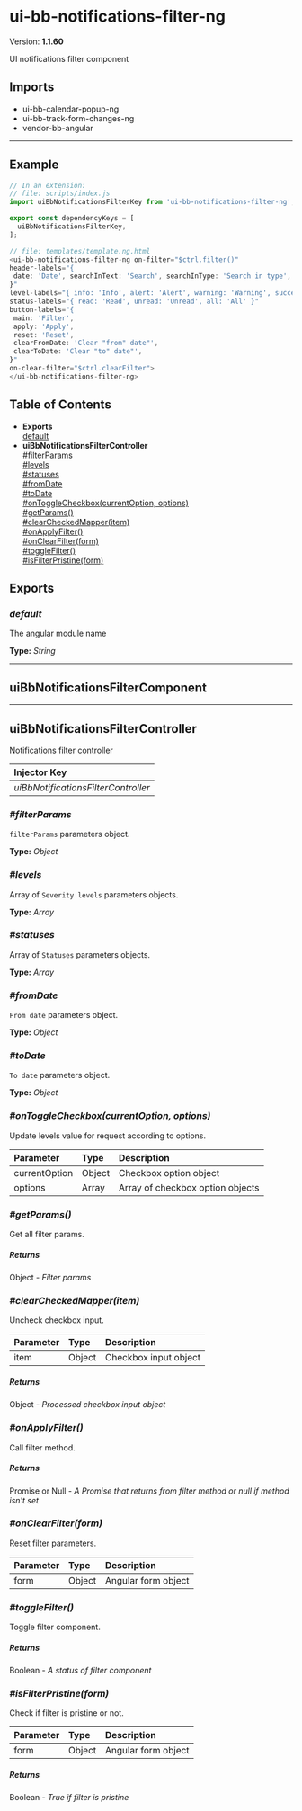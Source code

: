 # ui-bb-notifications-filter-ng


Version: **1.1.60**

UI notifications filter component

## Imports

* ui-bb-calendar-popup-ng
* ui-bb-track-form-changes-ng
* vendor-bb-angular

---

## Example

```javascript
// In an extension:
// file: scripts/index.js
import uiBbNotificationsFilterKey from 'ui-bb-notifications-filter-ng';

export const dependencyKeys = [
  uiBbNotificationsFilterKey,
];

// file: templates/template.ng.html
<ui-bb-notifications-filter-ng on-filter="$ctrl.filter()"
header-labels="{
 date: 'Date', searchInText: 'Search', searchInType: 'Search in type', level: 'Levels'
}"
level-labels="{ info: 'Info', alert: 'Alert', warning: 'Warning', success: 'Success' }"
status-labels="{ read: 'Read', unread: 'Unread', all: 'All' }"
button-labels="{
 main: 'Filter',
 apply: 'Apply',
 reset: 'Reset',
 clearFromDate: 'Clear "from" date"',
 clearToDate: 'Clear "to" date"',
}"
on-clear-filter="$ctrl.clearFilter">
</ui-bb-notifications-filter-ng>
```

## Table of Contents
- **Exports**<br/>    <a href="#default">default</a><br/>
- **uiBbNotificationsFilterController**<br/>    <a href="#uiBbNotificationsFilterController_filterParams">#filterParams</a><br/>    <a href="#uiBbNotificationsFilterController_levels">#levels</a><br/>    <a href="#uiBbNotificationsFilterController_statuses">#statuses</a><br/>    <a href="#uiBbNotificationsFilterController_fromDate">#fromDate</a><br/>    <a href="#uiBbNotificationsFilterController_toDate">#toDate</a><br/>    <a href="#uiBbNotificationsFilterController_onToggleCheckbox">#onToggleCheckbox(currentOption, options)</a><br/>    <a href="#uiBbNotificationsFilterController_getParams">#getParams()</a><br/>    <a href="#uiBbNotificationsFilterController_clearCheckedMapper">#clearCheckedMapper(item)</a><br/>    <a href="#uiBbNotificationsFilterController_onApplyFilter">#onApplyFilter()</a><br/>    <a href="#uiBbNotificationsFilterController_onClearFilter">#onClearFilter(form)</a><br/>    <a href="#uiBbNotificationsFilterController_toggleFilter">#toggleFilter()</a><br/>    <a href="#uiBbNotificationsFilterController_isFilterPristine">#isFilterPristine(form)</a><br/>

## Exports

### <a name="default"></a>*default*

The angular module name

**Type:** *String*


---

## uiBbNotificationsFilterComponent


---

## uiBbNotificationsFilterController

Notifications filter controller

| Injector Key |
| :-- |
| *uiBbNotificationsFilterController* |

### <a name="uiBbNotificationsFilterController_filterParams"></a>*#filterParams*

`filterParams` parameters object.

**Type:** *Object*

### <a name="uiBbNotificationsFilterController_levels"></a>*#levels*

Array of `Severity levels` parameters objects.

**Type:** *Array*

### <a name="uiBbNotificationsFilterController_statuses"></a>*#statuses*

Array of `Statuses` parameters objects.

**Type:** *Array*

### <a name="uiBbNotificationsFilterController_fromDate"></a>*#fromDate*

`From date` parameters object.

**Type:** *Object*

### <a name="uiBbNotificationsFilterController_toDate"></a>*#toDate*

`To date` parameters object.

**Type:** *Object*


### <a name="uiBbNotificationsFilterController_onToggleCheckbox"></a>*#onToggleCheckbox(currentOption, options)*

Update levels value for request according to options.

| Parameter | Type | Description |
| :-- | :-- | :-- |
| currentOption | Object | Checkbox option object |
| options | Array | Array of checkbox option objects |

### <a name="uiBbNotificationsFilterController_getParams"></a>*#getParams()*

Get all filter params.

##### Returns

Object - *Filter params*

### <a name="uiBbNotificationsFilterController_clearCheckedMapper"></a>*#clearCheckedMapper(item)*

Uncheck checkbox input.

| Parameter | Type | Description |
| :-- | :-- | :-- |
| item | Object | Checkbox input object |

##### Returns

Object - *Processed checkbox input object*

### <a name="uiBbNotificationsFilterController_onApplyFilter"></a>*#onApplyFilter()*

Call filter method.

##### Returns

Promise or Null - *A Promise that returns from filter method or null if method isn't set*

### <a name="uiBbNotificationsFilterController_onClearFilter"></a>*#onClearFilter(form)*

Reset filter parameters.

| Parameter | Type | Description |
| :-- | :-- | :-- |
| form | Object | Angular form object |

### <a name="uiBbNotificationsFilterController_toggleFilter"></a>*#toggleFilter()*

Toggle filter component.

##### Returns

Boolean - *A status of filter component*

### <a name="uiBbNotificationsFilterController_isFilterPristine"></a>*#isFilterPristine(form)*

Check if filter is pristine or not.

| Parameter | Type | Description |
| :-- | :-- | :-- |
| form | Object | Angular form object |

##### Returns

Boolean - *True if filter is pristine*
